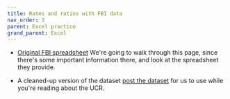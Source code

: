 ```yaml
---
title: Rates and ratios with FBI data
nav_order: 3
parent: Excel practice
grand_parent: Excel
---
```



* [Original FBI spreadsheet](https://ucr.fbi.gov/crime-in-the-u.s/2016/crime-in-the-u.s.-2016) We're going to walk through this page, since there's some important information there, and look at the spreadsheet they provide.

* A cleaned-up version of the dataset [post the dataset]({{site.baseurl}}/assets/data/xlexamples/crime2016.xlsx) for us to use while you're reading about the UCR.
